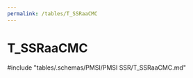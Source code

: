 ```yaml
---
permalink: /tables/T_SSRaaCMC
---
```

# T\_SSRaaCMC
<!-- SPDX-License-Identifier: MPL-2.0 -->

<!-- ATTENTION : Ne pas supprimer ou modifier la ligne ci-dessous -->
#include "tables/.schemas/PMSI/PMSI SSR/T_SSRaaCMC.md"
<!-- ATTENTION : Ne pas supprimer ou modifier la ligne ci-dessus -->
